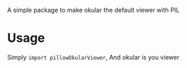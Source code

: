 A simple package to make okular the default viewer with PIL

# Usage

Simply `import pillowOkularViewer`, And okular is you viewer
